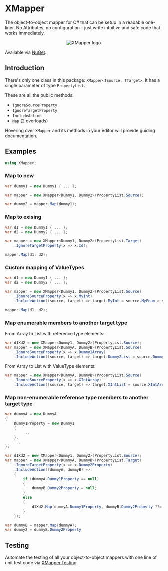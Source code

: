 # XMapper

The object-to-object mapper for C# that can be setup in a readable one-liner. No Attributes, no configuration - just write intuitive and safe code that works immediately.
<p align="center">
    <img src="https://avatars.githubusercontent.com/u/103217522?s=150&v=4" alt="XMapper logo"/>
</p>

Available via [NuGet](https://www.nuget.org/packages/XMapper).

## Introduction
There's only one class in this package: `XMapper<TSource, TTarget>`. It has a single parameter of type `PropertyList`.

These are all the public methods:

- `IgnoreSourceProperty`
- `IgnoreTargetProperty`
- `IncludeAction`
- `Map` (2 overloads)

Hovering over `XMapper` and its methods in your editor will provide guiding documentation.

## Examples
```csharp
using XMapper;
```

### Map to new
```csharp
var dummy1 = new Dummy1 { ... };

var mapper = new XMapper<Dummy1, Dummy2>(PropertyList.Source);

var dummy2 = mapper.Map(dummy1);
```

### Map to exising
```csharp
var d1 = new Dummy1 { ... };
var d2 = new Dummy2 { ... };

var mapper = new XMapper<Dummy1, Dummy2>(PropertyList.Target)
    .IgnoreTargetProperty(x => x.Id);

mapper.Map(d1, d2);
```

### Custom mapping of ValueTypes
```csharp
var d1 = new Dummy1 { ... };
var d2 = new Dummy2 { ... };

var mapper = new XMapper<Dummy1, Dummy2>(PropertyList.Source)
    .IgnoreSourceProperty(x => x.MyInt)
    .IncludeAction((source, target) => target.MyInt = source.MyEnum > someValue ? null : source.Number * 10);

mapper.Map(d1, d2);
```

### Map enumerable members to another target type
From Array to List with reference type elements:
```csharp
var d1Xd2 = new XMapper<Dummy1, Dummy2>(PropertyList.Source);
var mapper = new XMapper<DummyA, DummyB>(PropertyList.Source)
    .IgnoreSourceProperty(x => x.Dummy1Array)
    .IncludeAction((source, target) => target.Dummy2List = source.Dummy1Array?.Select(x => d1Xd2.Map(x)).ToList());
```
From Array to List with ValueType elements:
```csharp
var mapper = new XMapper<DummyA, DummyB>(PropertyList.Source)
    .IgnoreSourceProperty(x => x.XIntArray)
    .IncludeAction((source, target) => target.XIntList = source.XIntArray?.ToList());
```

### Map non-enumerable reference type members to another target type
```csharp
var dummyA = new DummyA
{
    Dummy1Property = new Dummy1
    {
        ...
    },
    ...
};

var d1Xd2 = new XMapper<Dummy1, Dummy2>(PropertyList.Source);
var mapper = new XMapper<DummyA, DummyB>(PropertyList.Target)
    .IgnoreTargetProperty(x => x.Dummy2Property)
    .IncludeAction((dummyA, dummyB) =>
    {
        if (dummyA.Dummy1Property == null)
        {
            dummyB.Dummy2Property = null;
        }
        else
        {
            d1Xd2.Map(dummyA.Dummy1Property, dummyB.Dummy2Property ??= new());
        }
    });

var dummyB = mapper.Map(dummyA);
var dummy2 = dummyB.Dummy2Property
```

## Testing

Automate the testing of all your object-to-object mappers with one line of unit test code via [XMapper.Testing](https://github.com/XMapper/XMapper.Testing).
